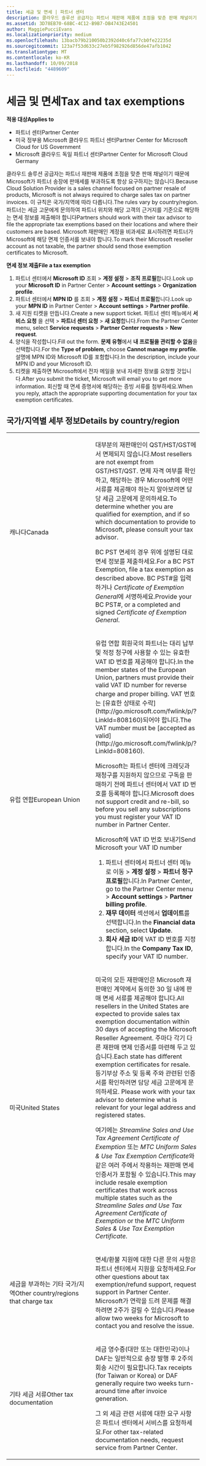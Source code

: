 ```yaml
---
title: 세금 및 면세 | 파트너 센터
description: 클라우드 솔루션 공급자는 파트너 재판매 제품에 초점을 맞춘 판매 채널이기 때문에 Microsoft가 파트너 송장에 판매세를 부과하도록 항상 요구하지는 않습니다.
ms.assetid: 3D78EB70-68BC-4C12-B9B7-DB4743E24501
author: MaggiePucciEvans
ms.localizationpriority: medium
ms.openlocfilehash: 13bacb79b210050b2392d40c6fa77cb0fe22235d
ms.sourcegitcommit: 123a7f53d633c27eb5f982926d856de47afb1042
ms.translationtype: MT
ms.contentlocale: ko-KR
ms.lasthandoff: 10/09/2018
ms.locfileid: "4489609"
---
```

# <a name="tax-and-tax-exemptions"></a><span data-ttu-id="95774-103">세금 및 면세</span><span class="sxs-lookup"><span data-stu-id="95774-103">Tax and tax exemptions</span></span>

**<span data-ttu-id="95774-104">적용 대상</span><span class="sxs-lookup"><span data-stu-id="95774-104">Applies to</span></span>**

-  <span data-ttu-id="95774-105">파트너 센터</span><span class="sxs-lookup"><span data-stu-id="95774-105">Partner Center</span></span>
-  <span data-ttu-id="95774-106">미국 정부용 Microsoft 클라우드 파트너 센터</span><span class="sxs-lookup"><span data-stu-id="95774-106">Partner Center for Microsoft Cloud for US Government</span></span>
-  <span data-ttu-id="95774-107">Microsoft 클라우드 독일 파트너 센터</span><span class="sxs-lookup"><span data-stu-id="95774-107">Partner Center for Microsoft Cloud Germany</span></span>

<span data-ttu-id="95774-108">클라우드 솔루션 공급자는 파트너 재판매 제품에 초점을 맞춘 판매 채널이기 때문에 Microsoft가 파트너 송장에 판매세를 부과하도록 항상 요구하지는 않습니다.</span><span class="sxs-lookup"><span data-stu-id="95774-108">Because Cloud Solution Provider is a sales channel focused on partner resale of products, Microsoft is not always required to charge sales tax on partner invoices.</span></span> <span data-ttu-id="95774-109">이 규칙은 국가/지역에 따라 다릅니다.</span><span class="sxs-lookup"><span data-stu-id="95774-109">The rules vary by country/region.</span></span> <span data-ttu-id="95774-110">파트너는 세금 고문에게 문의하여 파트너 위치와 해당 고객의 근거지를 기준으로 해당하는 면세 정보를 제출해야 합니다</span><span class="sxs-lookup"><span data-stu-id="95774-110">Partners should work with their tax advisor to file the appropriate tax exemptions based on their locations and where their customers are based.</span></span> <span data-ttu-id="95774-111">Microsoft 재판매인 계정을 비과세로 표시하려면 파트너가 Microsoft에 해당 면제 인증서를 보내야 합니다.</span><span class="sxs-lookup"><span data-stu-id="95774-111">To mark their Microsoft reseller account as not taxable, the partner should send those exemption certificates to Microsoft.</span></span>

**<span data-ttu-id="95774-112">면세 정보 제출</span><span class="sxs-lookup"><span data-stu-id="95774-112">File a tax exemption</span></span>**

1.  <span data-ttu-id="95774-113">파트너 센터에서 **Microsoft ID** 조회 &gt; **계정 설정** &gt; **조직 프로필**합니다.</span><span class="sxs-lookup"><span data-stu-id="95774-113">Look up your **Microsoft ID** in Partner Center &gt; **Account settings** &gt; **Organization profile**.</span></span>
2.  <span data-ttu-id="95774-114">파트너 센터에서 **MPN ID** 를 조회 &gt; **계정 설정** &gt; **파트너 프로필**합니다.</span><span class="sxs-lookup"><span data-stu-id="95774-114">Look up your **MPN ID** in Partner Center &gt; **Account settings** &gt; **Partner profile**.</span></span>
3.  <span data-ttu-id="95774-115">새 지원 티켓을 만듭니다.</span><span class="sxs-lookup"><span data-stu-id="95774-115">Create a new support ticket.</span></span> <span data-ttu-id="95774-116">파트너 센터 메뉴에서 **서비스 요청** 을 선택 &gt; **파트너 센터 요청** &gt; **새 요청**합니다.</span><span class="sxs-lookup"><span data-stu-id="95774-116">From the Partner Center menu, select **Service requests** &gt; **Partner Center requests** &gt; **New request**.</span></span>
4.  <span data-ttu-id="95774-117">양식을 작성합니다.</span><span class="sxs-lookup"><span data-stu-id="95774-117">Fill out the form.</span></span> <span data-ttu-id="95774-118">**문제 유형**에서 **내 프로필을 관리할 수 없음**을 선택합니다.</span><span class="sxs-lookup"><span data-stu-id="95774-118">For the **Type of problem**, choose **Cannot manage my profile**.</span></span> <span data-ttu-id="95774-119">설명에 MPN ID와 Microsoft ID를 포함합니다.</span><span class="sxs-lookup"><span data-stu-id="95774-119">In the description, include your MPN ID and your Microsoft ID.</span></span>
5.  <span data-ttu-id="95774-120">티켓을 제출하면 Microsoft에서 전자 메일을 보내 자세한 정보를 요청할 것입니다.</span><span class="sxs-lookup"><span data-stu-id="95774-120">After you submit the ticket, Microsoft will email you to get more information.</span></span> <span data-ttu-id="95774-121">회신할 때 면세 증명서에 해당하는 증빙 서류를 첨부하세요.</span><span class="sxs-lookup"><span data-stu-id="95774-121">When you reply, attach the appropriate supporting documentation for your tax exemption certificates.</span></span>

## <a name="details-by-countryregion"></a><span data-ttu-id="95774-122">국가/지역별 세부 정보</span><span class="sxs-lookup"><span data-stu-id="95774-122">Details by country/region</span></span>


<table>
<colgroup>
<col width="50%" />
<col width="50%" />
</colgroup>
<tbody>
<tr class="odd">
<td><span data-ttu-id="95774-123">캐나다</span><span class="sxs-lookup"><span data-stu-id="95774-123">Canada</span></span></td>
<td><p><span data-ttu-id="95774-124">대부분의 재판매인이 QST/HST/GST에서 면제되지 않습니다.</span><span class="sxs-lookup"><span data-stu-id="95774-124">Most resellers are not exempt from GST/HST/QST.</span></span> <span data-ttu-id="95774-125">면제 자격 여부를 확인하고, 해당하는 경우 Microsoft에 어떤 서류를 제공해야 하는지 알아보려면 담당 세금 고문에게 문의하세요.</span><span class="sxs-lookup"><span data-stu-id="95774-125">To determine whether you are qualified for exemption, and if so which documentation to provide to Microsoft, please consult your tax advisor.</span></span></p>
<p><span data-ttu-id="95774-126">BC PST 면세의 경우 위에 설명된 대로 면세 정보를 제출하세요.</span><span class="sxs-lookup"><span data-stu-id="95774-126">For a BC PST Exemption, file a tax exemption as described above.</span></span> <span data-ttu-id="95774-127">BC PST#을 입력하거나 <em>Certificate of Exemption General</em>에 서명하세요.</span><span class="sxs-lookup"><span data-stu-id="95774-127">Provide your BC PST#, or a completed and signed <em>Certificate of Exemption General</em>.</span></span></p></td>
</tr>
<tr class="even">
<td><span data-ttu-id="95774-128">유럽 연합</span><span class="sxs-lookup"><span data-stu-id="95774-128">European Union</span></span></td>
<td><p><span data-ttu-id="95774-129">유럽 연합 회원국의 파트너는 대리 납부 및 적정 청구에 사용할 수 있는 유효한 VAT ID 번호를 제공해야 합니다.</span><span class="sxs-lookup"><span data-stu-id="95774-129">In the member states of the European Union, partners must provide their valid VAT ID number for reverse charge and proper billing.</span></span> <span data-ttu-id="95774-130">VAT 번호는 [유효한 상태로 수락](http://go.microsoft.com/fwlink/p/?LinkId=808160)되어야 합니다.</span><span class="sxs-lookup"><span data-stu-id="95774-130">The VAT number must be [accepted as valid](http://go.microsoft.com/fwlink/p/?LinkId=808160).</span></span></p>
<p><span data-ttu-id="95774-131">Microsoft는 파트너 센터에 크레딧과 재청구를 지원하지 않으므로 구독을 판매하기 전에 파트너 센터에서 VAT ID 번호를 등록해야 합니다.</span><span class="sxs-lookup"><span data-stu-id="95774-131">Microsoft does not support credit and re-bill, so before you sell any subscriptions you must register your VAT ID number in Partner Center.</span></span></p>
<p><span data-ttu-id="95774-132">Microsoft에 VAT ID 번호 보내기</span><span class="sxs-lookup"><span data-stu-id="95774-132">Send Microsoft your VAT ID number</span></span></strong></p>
<ol>
<li><span data-ttu-id="95774-133">파트너 센터에서 파트너 센터 메뉴로 이동 &gt; <strong>계정 설정</strong> &gt; <strong>파트너 청구 프로필</strong>합니다.</span><span class="sxs-lookup"><span data-stu-id="95774-133">In Partner Center, go to the Partner Center menu &gt; <strong>Account settings</strong> &gt; <strong>Partner billing profile</strong>.</span></span></li>
<li><span data-ttu-id="95774-134"><strong>재무 데이터</strong> 섹션에서 <strong>업데이트</strong>를 선택합니다.</span><span class="sxs-lookup"><span data-stu-id="95774-134">In the <strong>Financial data</strong> section, select <strong>Update</strong>.</span></span></li>
<li><span data-ttu-id="95774-135"><strong>회사 세금 ID</strong>에 VAT ID 번호를 지정합니다.</span><span class="sxs-lookup"><span data-stu-id="95774-135">In the <strong>Company Tax ID</strong>, specify your VAT ID number.</span></span></li>
</ol></td>
</tr>
<tr class="odd">
<td><span data-ttu-id="95774-136">미국</span><span class="sxs-lookup"><span data-stu-id="95774-136">United States</span></span></td>
<td><p><span data-ttu-id="95774-137">미국의 모든 재판매인은 Microsoft 재판매인 계약에서 동의한 30 일 내에 판매 면세 서류를 제공해야 합니다.</span><span class="sxs-lookup"><span data-stu-id="95774-137">All resellers in the United States are expected to provide sales tax exemption documentation within 30 days of accepting the Microsoft Reseller Agreement.</span></span> <span data-ttu-id="95774-138">주마다 각기 다른 재판매 면제 인증서를 마련해 두고 있습니다.</span><span class="sxs-lookup"><span data-stu-id="95774-138">Each state has different exemption certificates for resale.</span></span> <span data-ttu-id="95774-139">등기부상 주소 및 등록 주와 관련된 인증서를 확인하려면 담당 세금 고문에게 문의하세요. </span><span class="sxs-lookup"><span data-stu-id="95774-139">Please work with your tax advisor to determine what is relevant for your legal address and registered states.</span></span></p>
<p><span data-ttu-id="95774-140">여기에는 <em>Streamline Sales and Use Tax Agreement Certificate of Exemption</em> 또는 <em>MTC Uniform Sales &amp; Use Tax Exemption Certificate</em>와 같은 여러 주에서 작용하는 재판매 면세 인증서가 포함될 수 있습니다.</span><span class="sxs-lookup"><span data-stu-id="95774-140">This may include resale exemption certificates that work across multiple states such as the <em>Streamline Sales and Use Tax Agreement Certificate of Exemption</em> or the <em>MTC Uniform Sales &amp; Use Tax Exemption Certificate</em>.</span></span></p></td>
</tr>
<tr class="even">
<td><span data-ttu-id="95774-141">세금을 부과하는 기타 국가/지역</span><span class="sxs-lookup"><span data-stu-id="95774-141">Other country/regions that charge tax</span></span></td>
<td><p><span data-ttu-id="95774-142">면세/환불 지원에 대한 다른 문의 사항은 파트너 센터에서 지원을 요청하세요.</span><span class="sxs-lookup"><span data-stu-id="95774-142">For other questions about tax exemption/refund support, request support in Partner Center.</span></span> <span data-ttu-id="95774-143">Microsoft가 연락을 드려 문제를 해결하려면 2주가 걸릴 수 있습니다.</span><span class="sxs-lookup"><span data-stu-id="95774-143">Please allow two weeks for Microsoft to contact you and resolve the issue.</span></span></p></td>
</tr>
<tr class="odd">
<td><span data-ttu-id="95774-144">기타 세금 서류</span><span class="sxs-lookup"><span data-stu-id="95774-144">Other tax documentation</span></span></td>
<td><p><span data-ttu-id="95774-145">세금 영수증(대만 또는 대한민국)이나 DAF는 일반적으로 송장 발행 후 2주의 회송 시간이 필요합니다.</span><span class="sxs-lookup"><span data-stu-id="95774-145">Tax receipts (for Taiwan or Korea) or DAF generally require two weeks turn-around time after invoice generation.</span></span></p>
<p><span data-ttu-id="95774-146">그 외 세금 관련 서류에 대한 요구 사항은 파트너 센터에서 서비스를 요청하세요.</span><span class="sxs-lookup"><span data-stu-id="95774-146">For other tax-related documentation needs, request service from Partner Center.</span></span></p></td>
</tr>
</tbody>
</table>

 

 

 



